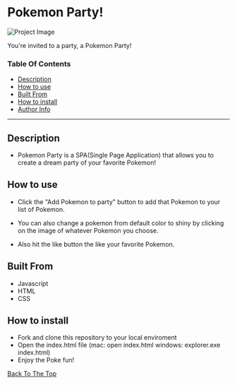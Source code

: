 # Pokemon Party!

![Project Image](https://images.squarespace-cdn.com/content/v1/51d3a8f6e4b085686832d41d/1379381612026-4Q7SD886Q6JDDMPBGKA6/Pok%C3%87mon+Gotta+Catch+%27Em+All_Logo_EN_800px_150dpi.png?format=2500w)

You're invited to a party, a Pokemon Party!

### Table Of Contents
- [Description](#description)
- [How to use](#how-to-use)
- [Built From](#built-from)
- [How to install](#how-to-install)
- [Author Info](#author-info)

---

## Description 

- Pokemon Party is a SPA(Single Page Application) that allows you to create a dream party of your favorite Pokemon!

## How to use

- Click the "Add Pokemon to party" button to add that Pokemon to your list of Pokemon.

- You can also change a pokemon from default color to shiny by clicking on the image of whatever Pokemon you choose.

- Also hit the like button the like your favorite Pokemon.

## Built From

- Javascript
- HTML
- CSS

## How to install

- Fork and clone this repository to your local enviroment
- Open the index.html file (mac: open index.html windows: explorer.exe index.html)
- Enjoy the Poke fun!


[Back To The Top](#pokemon-party)

